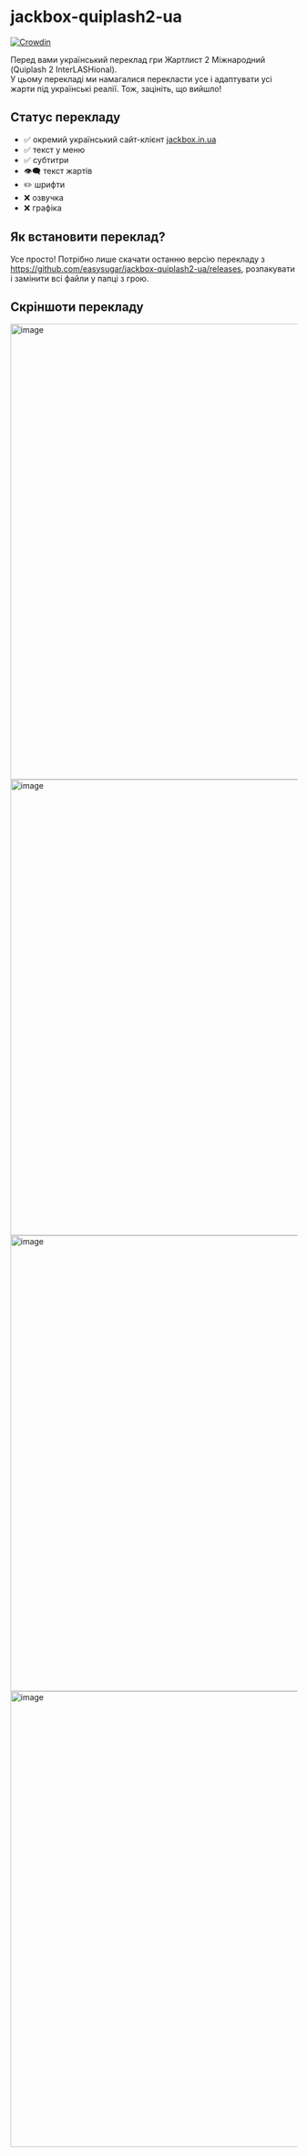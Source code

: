 # jackbox-quiplash2-ua
[![Crowdin](https://badges.crowdin.net/jackbox-quiplash-2-ua/localized.svg)](https://crowdin.com/project/jackbox-quiplash-2-ua)

Перед вами український переклад гри Жартлист 2 Міжнародний (Quiplash 2 InterLASHional).  
У цьому перекладі ми намагалися перекласти усе і адаптувати усі жарти під українські реалії. Тож, зацініть, що вийшло!

## Статус перекладу

* ✅ окремий український сайт-клієнт [jackbox.in.ua](https://jackbox.in.ua)
* ✅ текст у меню
* ✅ субтитри
* 👁️‍🗨️ текст жартів
* ✏️ шрифти
* ❌ озвучка
* ❌ графіка

## Як встановити переклад?
Усе просто! Потрібно лише скачати останню версію перекладу з https://github.com/easysugar/jackbox-quiplash2-ua/releases, розпакувати і замінити всі файли у папці з грою.

## Скріншоти перекладу
<img src="https://user-images.githubusercontent.com/38401622/180608153-ad8cd8ab-0297-45b2-810a-c4d917432254.png" alt="image" width="800"/>
<img src="https://user-images.githubusercontent.com/38401622/180608257-4cf4b865-d003-4b46-a36f-5bc511216d98.png" alt="image" width="800"/>
<img src="https://user-images.githubusercontent.com/38401622/180622948-f8e137e2-842e-44fc-a054-a1d1fcc3a754.png" alt="image" width="800"/>
<img src="https://user-images.githubusercontent.com/38401622/180622959-c4fd53cc-a017-4f56-87ad-e5c985b998d0.png" alt="image" width="800"/>
